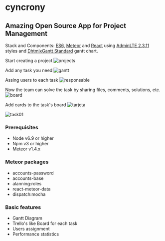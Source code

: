 # cyncrony
## Amazing Open Source App for Project Management  
 
Stack and Components: [ES6](https://es6.io/), [Meteor](https://www.meteor.com/) and [React](https://facebook.github.io/react/) using [AdminLTE 2.3.11](http://almsaeedstudio.com/themes/AdminLTE/documentation/index.html) styles and [DhtmlxGantt Standard](https://dhtmlx.com/docs/products/dhtmlxGantt/?fromMenu) gantt chart.

Start creating a project
![projects](https://user-images.githubusercontent.com/4053540/34652035-adb1e72e-f3b7-11e7-84c5-fd5f4d46d5b8.png)

Add any task you need
![gantt](https://user-images.githubusercontent.com/4053540/34652034-ad7d2a20-f3b7-11e7-89dd-f8e110bb7b36.png)

Assing users to each task
![responsable](https://user-images.githubusercontent.com/4053540/34652036-adf0b652-f3b7-11e7-8770-3b1a9c2d01cb.png)


Now the team can solve the task by sharing files, comments, solutions, etc.
![board](https://user-images.githubusercontent.com/4053540/34652033-ad56af58-f3b7-11e7-8bf8-1bfad5a55b7b.png)

Add cards to the task's board
![tarjeta](https://user-images.githubusercontent.com/4053540/34652037-ae2d400e-f3b7-11e7-99b5-8fa944ae7eaa.png)

![task01](https://user-images.githubusercontent.com/4053540/34652038-ae660894-f3b7-11e7-896d-f9246282c88f.png)

### Prerequisites
* Node v6.9 or higher
* Npm v3 or higher
* Meteor v1.4.x

### Meteor packages
* accounts-password
* accounts-base
* alanning:roles
* react-meteor-data
* dispatch:mocha

### Basic features
* Gantt Diagram
* Trello's like Board for each task
* Users assignment
* Performance statistics


